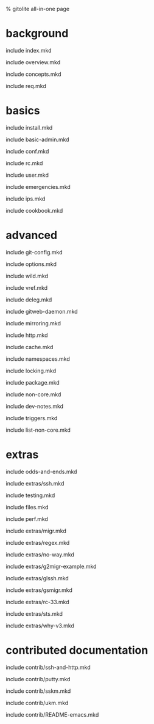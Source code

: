 <!-- options: toc toc-depth=6 -->

% gitolite all-in-one page

<!-- master mode -->

# background

include index.mkd

include overview.mkd

include concepts.mkd

include req.mkd

# basics

include install.mkd

include basic-admin.mkd

include conf.mkd

include rc.mkd

include user.mkd

include emergencies.mkd

include ips.mkd

include cookbook.mkd

# advanced

include git-config.mkd

include options.mkd

include wild.mkd

include vref.mkd

include deleg.mkd

include gitweb-daemon.mkd

include mirroring.mkd

include http.mkd

include cache.mkd

include namespaces.mkd

include locking.mkd

include package.mkd

include non-core.mkd

include dev-notes.mkd

include triggers.mkd

include list-non-core.mkd

# extras

include odds-and-ends.mkd

include extras/ssh.mkd

include testing.mkd

include files.mkd

include perf.mkd

include extras/migr.mkd

include extras/regex.mkd

include extras/no-way.mkd

include extras/g2migr-example.mkd

include extras/glssh.mkd

include extras/gsmigr.mkd

include extras/rc-33.mkd

include extras/sts.mkd

include extras/why-v3.mkd

# contributed documentation

include contrib/ssh-and-http.mkd

include contrib/putty.mkd

include contrib/sskm.mkd

include contrib/ukm.mkd

include contrib/README-emacs.mkd

